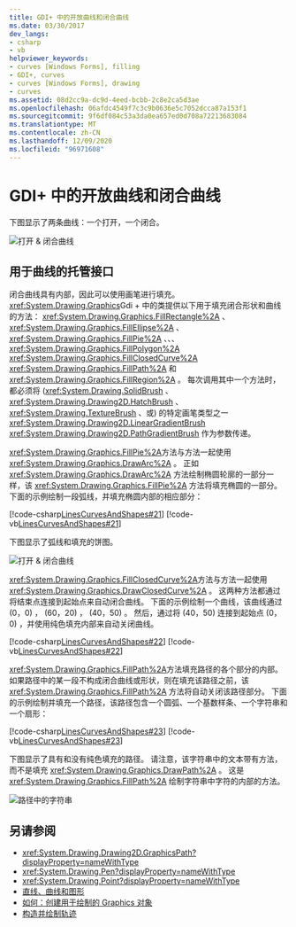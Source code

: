```yaml
---
title: GDI+ 中的开放曲线和闭合曲线
ms.date: 03/30/2017
dev_langs:
- csharp
- vb
helpviewer_keywords:
- curves [Windows Forms], filling
- GDI+, curves
- curves [Windows Forms], drawing
- curves
ms.assetid: 08d2cc9a-dc9d-4eed-bcbb-2c8e2ca5d3ae
ms.openlocfilehash: 06afdc4549f7c3c9b0636e5c7052dcca87a153f1
ms.sourcegitcommit: 9f6df084c53a3da0ea657ed0d708a72213683084
ms.translationtype: MT
ms.contentlocale: zh-CN
ms.lasthandoff: 12/09/2020
ms.locfileid: "96971608"
---
```

# <a name="open-and-closed-curves-in-gdi"></a>GDI+ 中的开放曲线和闭合曲线
下图显示了两条曲线：一个打开，一个闭合。  
  
 ![打开 & 闭合曲线](./media/aboutgdip02-art24.gif "Aboutgdip02_art24")  
  
## <a name="managed-interface-for-curves"></a>用于曲线的托管接口  
 闭合曲线具有内部，因此可以使用画笔进行填充。 <xref:System.Drawing.Graphics>Gdi + 中的类提供以下用于填充闭合形状和曲线的方法： <xref:System.Drawing.Graphics.FillRectangle%2A> 、 <xref:System.Drawing.Graphics.FillEllipse%2A> 、 <xref:System.Drawing.Graphics.FillPie%2A> 、、、 <xref:System.Drawing.Graphics.FillPolygon%2A> <xref:System.Drawing.Graphics.FillClosedCurve%2A> <xref:System.Drawing.Graphics.FillPath%2A> 和 <xref:System.Drawing.Graphics.FillRegion%2A> 。 每次调用其中一个方法时，都必须将 (<xref:System.Drawing.SolidBrush> 、 <xref:System.Drawing.Drawing2D.HatchBrush> 、 <xref:System.Drawing.TextureBrush> 、或) 的特定画笔类型之一 <xref:System.Drawing.Drawing2D.LinearGradientBrush> <xref:System.Drawing.Drawing2D.PathGradientBrush> 作为参数传递。  
  
 <xref:System.Drawing.Graphics.FillPie%2A>方法与方法一起使用 <xref:System.Drawing.Graphics.DrawArc%2A> 。 正如 <xref:System.Drawing.Graphics.DrawArc%2A> 方法绘制椭圆轮廓的一部分一样，该 <xref:System.Drawing.Graphics.FillPie%2A> 方法将填充椭圆的一部分。 下面的示例绘制一段弧线，并填充椭圆内部的相应部分：  
  
 [!code-csharp[LinesCurvesAndShapes#21](~/samples/snippets/csharp/VS_Snippets_Winforms/LinesCurvesAndShapes/CS/Class1.cs#21)]
 [!code-vb[LinesCurvesAndShapes#21](~/samples/snippets/visualbasic/VS_Snippets_Winforms/LinesCurvesAndShapes/VB/Class1.vb#21)]  
  
 下图显示了弧线和填充的饼图。  
  
 ![打开 & 闭合曲线](./media/aboutgdip02-art25.gif "Aboutgdip02_art25")  
  
 <xref:System.Drawing.Graphics.FillClosedCurve%2A>方法与方法一起使用 <xref:System.Drawing.Graphics.DrawClosedCurve%2A> 。 这两种方法都通过将结束点连接到起始点来自动闭合曲线。 下面的示例绘制一个曲线，该曲线通过 (0，0) ， (60，20) ， (40，50) 。 然后，通过将 (40，50) 连接到起始点 (0，0) ，并使用纯色填充内部来自动关闭曲线。  
  
 [!code-csharp[LinesCurvesAndShapes#22](~/samples/snippets/csharp/VS_Snippets_Winforms/LinesCurvesAndShapes/CS/Class1.cs#22)]
 [!code-vb[LinesCurvesAndShapes#22](~/samples/snippets/visualbasic/VS_Snippets_Winforms/LinesCurvesAndShapes/VB/Class1.vb#22)]  
  
 <xref:System.Drawing.Graphics.FillPath%2A>方法填充路径的各个部分的内部。 如果路径中的某一段不构成闭合曲线或形状，则在填充该路径之前，该 <xref:System.Drawing.Graphics.FillPath%2A> 方法将自动关闭该路径部分。 下面的示例绘制并填充一个路径，该路径包含一个圆弧、一个基数样条、一个字符串和一个扇形：  
  
 [!code-csharp[LinesCurvesAndShapes#23](~/samples/snippets/csharp/VS_Snippets_Winforms/LinesCurvesAndShapes/CS/Class1.cs#23)]
 [!code-vb[LinesCurvesAndShapes#23](~/samples/snippets/visualbasic/VS_Snippets_Winforms/LinesCurvesAndShapes/VB/Class1.vb#23)]  
  
 下图显示了具有和没有纯色填充的路径。 请注意，该字符串中的文本带有方法，而不是填充 <xref:System.Drawing.Graphics.DrawPath%2A> 。 这是 <xref:System.Drawing.Graphics.FillPath%2A> 绘制字符串中字符的内部的方法。  
  
 ![路径中的字符串](./media/aboutgdip02-art26.gif "Aboutgdip02_art26")  
  
## <a name="see-also"></a>另请参阅

- <xref:System.Drawing.Drawing2D.GraphicsPath?displayProperty=nameWithType>
- <xref:System.Drawing.Pen?displayProperty=nameWithType>
- <xref:System.Drawing.Point?displayProperty=nameWithType>
- [直线、曲线和图形](lines-curves-and-shapes.md)
- [如何：创建用于绘制的 Graphics 对象](how-to-create-graphics-objects-for-drawing.md)
- [构造并绘制轨迹](constructing-and-drawing-paths.md)
